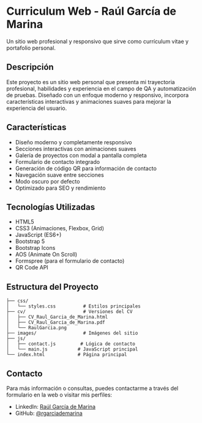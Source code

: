 # Curriculum Web - Raúl García de Marina

Un sitio web profesional y responsivo que sirve como currículum vitae y portafolio personal.

## Descripción

Este proyecto es un sitio web personal que presenta mi trayectoria profesional, habilidades y experiencia en el campo de QA y automatización de pruebas. Diseñado con un enfoque moderno y responsivo, incorpora características interactivas y animaciones suaves para mejorar la experiencia del usuario.

## Características

- Diseño moderno y completamente responsivo
- Secciones interactivas con animaciones suaves
- Galería de proyectos con modal a pantalla completa
- Formulario de contacto integrado
- Generación de código QR para información de contacto
- Navegación suave entre secciones
- Modo oscuro por defecto
- Optimizado para SEO y rendimiento

## Tecnologías Utilizadas

- HTML5
- CSS3 (Animaciones, Flexbox, Grid)
- JavaScript (ES6+)
- Bootstrap 5
- Bootstrap Icons
- AOS (Animate On Scroll)
- Formspree (para el formulario de contacto)
- QR Code API

## Estructura del Proyecto

```
├── css/
│   └── styles.css          # Estilos principales
├── cv/                     # Versiones del CV
│   ├── CV_Raul_Garcia_de_Marina.html
│   ├── CV_Raul_Garcia_de_Marina.pdf
│   └── RaulGarcia.png
├── images/                 # Imágenes del sitio
├── js/
│   ├── contact.js         # Lógica de contacto
│   └── main.js           # JavaScript principal
└── index.html            # Página principal
```

## Contacto

Para más información o consultas, puedes contactarme a través del formulario en la web o visitar mis perfiles:

- LinkedIn: [Raúl García de Marina](https://linkedin.com/in/raúl-garcía-de-marina-maroto-38334153)
- GitHub: [@rgarciademarina](https://github.com/rgarciademarina)